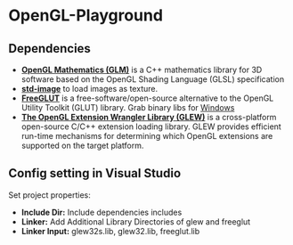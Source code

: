 # OpenGL-Playground

## Dependencies
-   **[OpenGL Mathematics (GLM)](https://glm.g-truc.net/0.9.9/index.html)** is a C++ mathematics library for 3D software based on the OpenGL Shading Language (GLSL) specification
-   **[std-image](https://github.com/nothings/stb)** to load images as texture.
-   **[FreeGLUT](http://freeglut.sourceforge.net/)** is a free-software/open-source alternative to the OpenGL Utility Toolkit (GLUT) library. Grab binary libs for [Windows](https://www.transmissionzero.co.uk/software/freeglut-devel/)
-   **[The OpenGL Extension Wrangler Library (GLEW)](http://glew.sourceforge.net/)** is a cross-platform open-source C/C++ extension loading library. GLEW provides efficient run-time mechanisms for determining which OpenGL extensions are supported on the target platform.

## Config setting in Visual Studio
Set project properties:
-   **Include Dir:** Include dependencies includes
-   **Linker:** Add Additional Library Directories of glew and freeglut
-   **Linker Input:** glew32s.lib, glew32.lib, freeglut.lib
